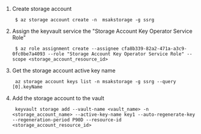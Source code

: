 1. Create storage account

        $ az storage account create -n  msakstorage -g ssrg

1. Assign the keyvault service the "Storage Account Key Operator Service Role"

        $ az role assignment create --assignee cfa8b339-82a2-471a-a3c9-0fc0be7a4093 --role "Storage Account Key Operator Service Role" --scope <storage_account_resource_id>

1. Get the storage account active key name

        az storage account keys list -n msakstorage -g ssrg --query [0].keyName

1. Add the storage account to the vault

        keyvault storage add --vault-name <vault_name> -n <storage_account_name> --active-key-name key1 --auto-regenerate-key --regeneration-period P90D --resource-id <storage_account_resource_id>
